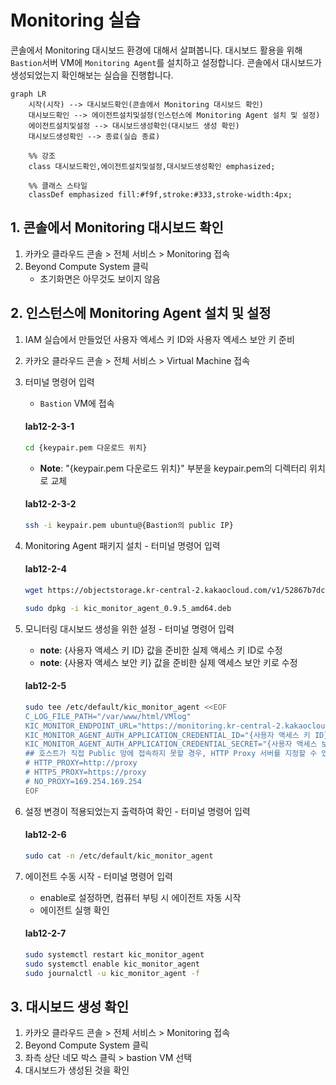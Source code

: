 # Monitoring 실습

콘솔에서 Monitoring 대시보드 환경에 대해서 살펴봅니다. 대시보드 활용을 위해 `Bastion`서버 VM에 `Monitoring Agent`를 설치하고 설정합니다. 콘솔에서 대시보드가 생성되었는지 확인해보는 실습을 진행합니다.
```mermaid
graph LR
    시작(시작) --> 대시보드확인(콘솔에서 Monitoring 대시보드 확인)
    대시보드확인 --> 에이전트설치및설정(인스턴스에 Monitoring Agent 설치 및 설정)
    에이전트설치및설정 --> 대시보드생성확인(대시보드 생성 확인)
    대시보드생성확인 --> 종료(실습 종료)

    %% 강조
    class 대시보드확인,에이전트설치및설정,대시보드생성확인 emphasized;
    
    %% 클래스 스타일
    classDef emphasized fill:#f9f,stroke:#333,stroke-width:4px;
```

## 1. 콘솔에서 Monitoring 대시보드 확인


1. 카카오 클라우드 콘솔 > 전체 서비스 > Monitoring 접속
2. Beyond Compute System 클릭
    - 초기화면은 아무것도 보이지 않음

## 2. 인스턴스에 Monitoring Agent 설치 및 설정


1. IAM 실습에서 만들었던 사용자 엑세스 키 ID와 사용자 엑세스 보안 키 준비
2. 카카오 클라우드 콘솔 > 전체 서비스 > Virtual Machine 접속
3. 터미널 명령어 입력
    - `Bastion` VM에 접속

    #### **lab12-2-3-1**
    ```bash
    cd {keypair.pem 다운로드 위치}
    ```
    - **Note**: "{keypair.pem 다운로드 위치}" 부분을 keypair.pem의 디렉터리 위치로 교체

    #### **lab12-2-3-2**
    ```bash 
    ssh -i keypair.pem ubuntu@{Bastion의 public IP}
    ```

4. Monitoring Agent 패키지 설치 - 터미널 명령어 입력

    #### **lab12-2-4**
    ```bash
    wget https://objectstorage.kr-central-2.kakaocloud.com/v1/52867b7dc99d45fb808b5bc874cb5b79/kic-monitoring-agent/package/kic_monitor_agent_0.9.5_amd64.deb
    ```
    ```bash
    sudo dpkg -i kic_monitor_agent_0.9.5_amd64.deb
    ```
5. 모니터링 대시보드 생성을 위한 설정 - 터미널 명령어 입력
    - **note**: {사용자 액세스 키 ID} 값을 준비한 실제 액세스 키 ID로 수정
    - **note**: {사용자 액세스 보안 키} 값을 준비한 실제 액세스 보안 키로 수정

    #### **lab12-2-5**
    ```bash
    sudo tee /etc/default/kic_monitor_agent <<EOF
    C_LOG_FILE_PATH="/var/www/html/VMlog"
    KIC_MONITOR_ENDPOINT_URL="https://monitoring.kr-central-2.kakaocloud.com"
    KIC_MONITOR_AGENT_AUTH_APPLICATION_CREDENTIAL_ID="{사용자 액세스 키 ID}"
    KIC_MONITOR_AGENT_AUTH_APPLICATION_CREDENTIAL_SECRET="{사용자 액세스 보안 키}"
    ## 호스트가 직접 Public 망에 접속하지 못할 경우, HTTP Proxy 서버를 지정할 수 있습니다.
    # HTTP_PROXY=http://proxy
    # HTTPS_PROXY=https://proxy
    # NO_PROXY=169.254.169.254
    EOF
    ```
6. 설정 변경이 적용되었는지 출력하여 확인 - 터미널 명령어 입력

    #### **lab12-2-6**
    ```bash
    sudo cat -n /etc/default/kic_monitor_agent
    ```
7. 에이전트 수동 시작 - 터미널 명령어 입력
    - enable로 설정하면, 컴퓨터 부팅 시 에이전트 자동 시작
    - 에이전트 실행 확인

    #### **lab12-2-7**
    ```bash
    sudo systemctl restart kic_monitor_agent 
    sudo systemctl enable kic_monitor_agent 
    sudo journalctl -u kic_monitor_agent -f
    
    ```

## 3. 대시보드 생성 확인


1. 카카오 클라우드 콘솔 > 전체 서비스 > Monitoring 접속
2. Beyond Compute System 클릭
3. 좌측 상단 네모 박스 클릭 > bastion VM 선택
4. 대시보드가 생성된 것을 확인
